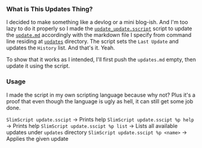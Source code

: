 ### What is This Updates Thing?

I decided to make something like a devlog or a mini blog-ish. 
And I'm too lazy to do it properly so I made the 
[`update_update.sscript`](https://github.com/The2ndSlimShady/The2ndSlimShady/blob/master/update_update.sscript) 
script to update the [`update.md`](https://github.com/The2ndSlimShady/The2ndSlimShady/blob/master/update.md) 
accordingly with the markdown file I specify from command line residing at 
[`updates`](https://github.com/The2ndSlimShady/The2ndSlimShady/blob/master/updates) 
directory. The script sets the `Last Update` and updates the `History` list. 
And that's it. Yeah.

To show that it works as I intended, I'll first push the `updates.md` empty, then
update it using the script.

### Usage

I made the script in my own scripting language because why not? Plus it's a proof
that even though the language is ugly as hell, it can still get some job done.

`SlimScript update.sscipt`           -> Prints help
`SlimScript update.sscipt %p help`   -> Prints help
`SlimScript update.sscipt %p list`   -> Lists all available updates under `updates` directory 
`SlimScript update.sscipt %p <name>` -> Applies the given update 
